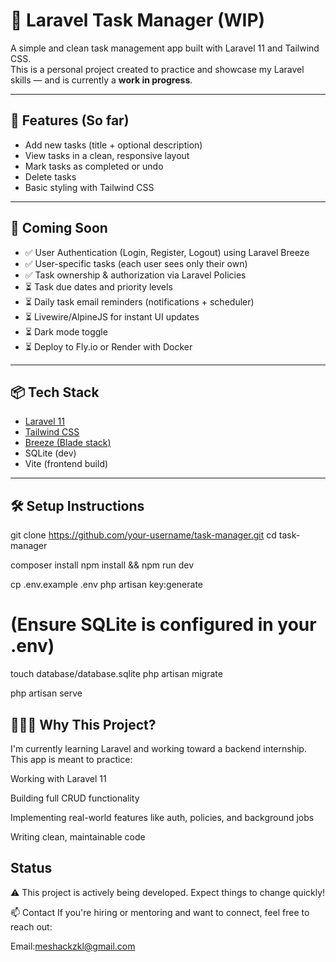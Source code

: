 # 📝 Laravel Task Manager (WIP)

A simple and clean task management app built with Laravel 11 and Tailwind CSS.  
This is a personal project created to practice and showcase my Laravel skills — and is currently a **work in progress**.

---

## 🚀 Features (So far)

- Add new tasks (title + optional description)
- View tasks in a clean, responsive layout
- Mark tasks as completed or undo
- Delete tasks
- Basic styling with Tailwind CSS

---

## 🔐 Coming Soon

- ✅ User Authentication (Login, Register, Logout) using Laravel Breeze  
- ✅ User-specific tasks (each user sees only their own)  
- ✅ Task ownership & authorization via Laravel Policies  
- ⏳ Task due dates and priority levels  
- ⏳ Daily task email reminders (notifications + scheduler)  
- ⏳ Livewire/AlpineJS for instant UI updates  
- ⏳ Dark mode toggle  
- ⏳ Deploy to Fly.io or Render with Docker  

---

## 📦 Tech Stack

- [Laravel 11](https://laravel.com)
- [Tailwind CSS](https://tailwindcss.com)
- [Breeze (Blade stack)](https://laravel.com/docs/starter-kits#laravel-breeze)
- SQLite (dev)
- Vite (frontend build)

---

## 🛠 Setup Instructions


git clone https://github.com/your-username/task-manager.git
cd task-manager

composer install
npm install && npm run dev

cp .env.example .env
php artisan key:generate

# (Ensure SQLite is configured in your .env)
touch database/database.sqlite
php artisan migrate

php artisan serve        


## 🙋🏽‍♂️ Why This Project?


I'm currently learning Laravel and working toward a backend internship.
This app is meant to practice:

Working with Laravel 11

Building full CRUD functionality

Implementing real-world features like auth, policies, and background jobs

Writing clean, maintainable code



## Status


⚠️ This project is actively being developed. Expect things to change quickly!

📫 Contact
If you're hiring or mentoring and want to connect, feel free to reach out:

Email:meshackzkl@gmail.com


